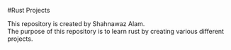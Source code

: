 #Rust Projects

This repository is created by Shahnawaz Alam.  
The purpose of this repository is to learn rust by creating various different projects.  
